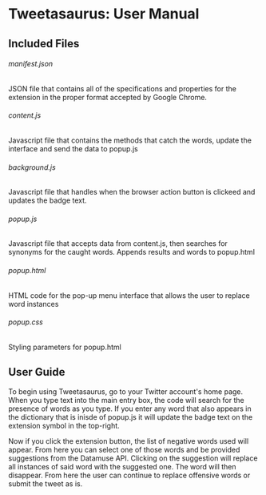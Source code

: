 # Tweetasaurus: User Manual
## Included Files
###### manifest.json
JSON file that contains all of the specifications and properties for the extension in the proper format accepted by Google Chrome.
###### content.js
Javascript file that contains the methods that catch the words, update the interface and send the data to popup.js
###### background.js
Javascript file that handles when the browser action button is clickeed and updates the badge text.
###### popup.js
Javascript file that accepts data from content.js, then searches for synonyms for the caught words. Appends results and words to popup.html
###### popup.html
HTML code for the pop-up menu interface that allows the user to replace word instances
###### popup.css
Styling parameters for popup.html

## User Guide
To begin using Tweetasaurus, go to your Twitter account's home page. When you type text into the main entry box, the code will search for the presence of words as you type. If you enter any word that also appears in the dictionary that is inisde of popup.js it will update the badge text on the extension symbol in the top-right. 

Now if you click the extension button, the list of negative words used will appear. From here you can select one of those words and be provided suggestions from the Datamuse API. Clicking on the suggestion will replace all instances of said word with the suggested one. The word will then disappear. From here the user can continue to replace offensive words or submit the tweet as is.
